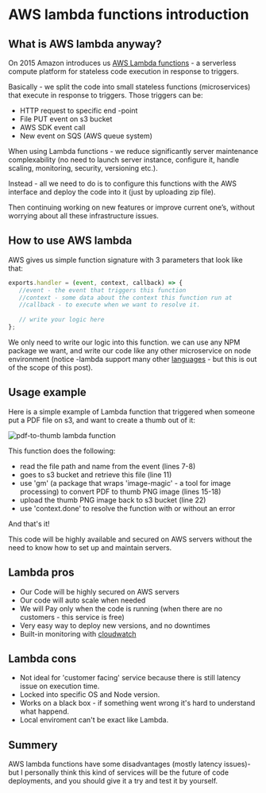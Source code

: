 # AWS lambda functions introduction

## What is AWS lambda anyway?
On 2015 Amazon introduces us [AWS Lambda functions](http://docs.aws.amazon.com/lambda/latest/dg/welcome.html) - a serverless compute platform for stateless code execution in response to triggers.


Basically - we split the code into small stateless functions (microservices) that execute in response to triggers. Those triggers can be:
- HTTP request to specific end -point
- File PUT event on s3 bucket
- AWS SDK event call
- New event on SQS (AWS queue system)


When using Lambda functions - we reduce significantly server maintenance complexability (no need to launch server instance, configure it, handle scaling, monitoring, security, versioning etc.).

Instead - all we need to do is to configure this functions with the AWS interface and deploy the code into it (just by uploading zip file).


Then continuing working on new features or improve current one’s, without worrying about all these infrastructure issues.

## How to use AWS lambda

 AWS gives us simple function signature with 3 parameters that look like that:
 
 ```javascript
 exports.handler = (event, context, callback) => {
    //event - the event that triggers this function
    //context - some data about the context this function run at
    //callback - to execute when we want to resolve it.
    
    // write your logic here
 };
 ```
We only need to write our logic into this function. we can use any NPM package we want, and write our code like any other microservice on node environment (notice -lambda support many other [languages](http://docs.aws.amazon.com/lambda/latest/dg/current-supported-versions.html) - but this is out of the scope of this post).


## Usage example
Here is a simple example of Lambda function that triggered when someone put a PDF file on s3, and want to create a thumb out of it:

![pdf-to-thumb lambda function](http://rawdata.adicarmel.com.s3.amazonaws.com/tmp/lambda-pdf-to-thumb.png)


This function does the following:
- read the file path and name from the event (lines 7-8)
- goes to s3 bucket and retrieve this file (line 11)
- use 'gm' (a package that wraps 'image-magic' - a tool for image processing) to convert PDF to thumb PNG image (lines 15-18)
- upload the thumb PNG image back to s3 bucket (line 22)
- use 'context.done' to resolve the function with or without an error

And that's it! 

This code will be highly available and secured on AWS servers without the need to know how to set up and maintain servers.

## Lambda pros

- Our Code will be highly secured on AWS servers
- Our code will auto scale when needed
- We will Pay only when the code is running (when there are no customers - this service is free)
- Very easy way to deploy new versions, and no downtimes
- Built-in monitoring with [cloudwatch](https://aws.amazon.com/cloudwatch/)

## Lambda cons
- Not ideal for 'customer facing' service because there is still latency issue on execution time.
- Locked into specific OS and Node version.
- Works on a black box - if something went wrong it's hard to understand what happend.
- Local enviroment can't be exact like Lambda.

## Summery
AWS lambda functions have some disadvantages (mostly latency issues)- but I personally think this kind of services will be the future of code deployments, and you should give it a try and test it by yourself.

